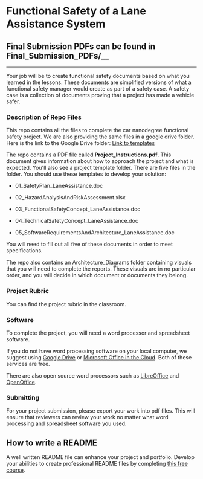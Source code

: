 # Functional Safety of a Lane Assistance System

## Final Submission PDFs can be found in Final_Submission_PDFs/__

---

Your job will be to create functional safety documents based on what you learned in the lessons. These documents are simplified versions of what a functional safety manager would create as part of a safety case. A safety case is a collection of documents proving that a project has made a vehicle safer.


### Description of Repo Files

This repo contains all the files to complete the car nanodegree functional safety project. We are also providing the same files in a google drive folder. Here is the link to the Google Drive folder: [Link to templates](https://drive.google.com/open?id=0ByaZfGJuntGTQWRpNUpuNVVGNlU)


The repo contains a PDF file called **Project_Instructions.pdf**. This document gives information about how to approach the project and what is expected. You'll also see a project template folder. There are five files in the folder. You should use these templates to develop your solution:


* 01_SafetyPlan_LaneAssistance.doc

* 02_HazardAnalysisAndRiskAssessment.xlsx

* 03_FunctionalSafetyConcept_LaneAssistance.doc

* 04_TechnicalSafetyConcept_LaneAssistance.doc

* 05_SoftwareRequirementsAndArchitecture_LaneAssistance.doc

You will need to fill out all five of these documents in order to meet specifications.  

The repo also contains an Architecture_Diagrams folder containing visuals that you will need to complete the reports. These visuals are in no particular order, and you will decide in which document or documents they belong.


### Project Rubric
You can find the project rubric in the classroom. 


### Software

To complete the project, you will need a word processor and spreadsheet software.

If you do not have word processing software on your local computer, we suggest using [Google Drive](https://drive.google.com) or [Microsoft Office in the Cloud](https://www.office.com/). Both of these services are free. 

There are also open source word processors such as [LibreOffice](https://www.libreoffice.org/]) and [OpenOffice](https://www.openoffice.org).


### Submitting
For your project submission, please export your work into pdf files. This will ensure that reviewers can review your work no matter what word processing and spreadsheet software you used.

## How to write a README
A well written README file can enhance your project and portfolio.  Develop your abilities to create professional README files by completing [this free course](https://www.udacity.com/course/writing-readmes--ud777).

